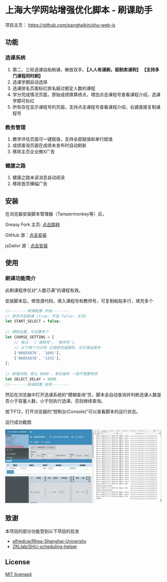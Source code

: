 # 上海大学网站增强优化脚本 - 刷课助手

项目主页： https://github.com/panghaibin/shu-web-js

## 功能
### 选课系统
1. 第二、三轮选课自助刷课，解放双手。**【人人有课刷，抵制卖课狗】 【支持多门课程同时刷】**
2. 选课学期自动选择
3. 选课排名页面标红排名超过额定人数的课程
4. 学分完成情况页面，原始成绩换算绩点，增加点击课程号查看课程介绍，选课学期可标红
5. 所有存在显示课程号的页面，支持点击课程号查看课程介绍，右键直接复制课程号

### 教务管理
1. 教学评估页面可一键赋值，支持全部赋值和单行赋值
2. 成绩查询页面在成绩未发布时自动刷新
3. 移除主页企业微X广告

### 健康之路
1. 健康之路未读消息自动阅读
2. 移除首页横幅广告

## 安装
在浏览器安装脚本管理器（Tampermonkey等）后，

Greasy Fork 主页: [点击跳转](https://greasyfork.org/zh-CN/scripts/434613-%E4%B8%8A%E6%B5%B7%E5%A4%A7%E5%AD%A6%E7%BD%91%E7%AB%99%E5%A2%9E%E5%BC%BA)

GitHub 源：[点击安装](https://github.com/panghaibin/shu-web-js/raw/master/shu-web.user.js)

jsDelivr 源：[点击安装](https://cdn.jsdelivr.net/gh/panghaibin/shu-web-js@master/shu-web.user.js)

## 使用
### 刷课功能简介
此刷课程序仅对“人数已满”的课程有效。

安装脚本后，修改源代码，填入课程号和教师号，可复制粘贴多行，填充多个
```javascript
//--------刷课配置 开始--------
// 是否开启刷课 (true: 开启 false: 关闭)
let START_SELECT = false;

// 课程设置，可设置多个
let COURSE_SETTING = [
    // 格式： ['课程号', '教师号'],
    // 以下两个为示例 记得修改或删除，也可增加更多
    ['0085X078', '1091'],
    ['0085X078', '1331'],
];

// 刷课间隔，默认 8000 ，单位毫秒 一般不需要修改
let SELECT_DELAY = 8000
//--------刷课配置 结束--------
```
然后在浏览器中打开选课系统的“模糊查询”页，脚本会自动查询并判断选课人数是否小于容量人数，小于则执行选课，否则继续查询。

按下F12，打开浏览器的“控制台(Console)”可以查看脚本的运行状态。

运行成功截图

![](https://github.com/panghaibin/shu-web-js/raw/master/img/success.jpg)

## 致谢
本项目的部分功能受到以下项目的启发
- [alfredcai/Rhea-Shanghai-University](https://github.com/alfredcai/Rhea-Shanghai-University/blob/master/scripts/evaluate.js)
- [ZKLlab/SHU-scheduling-helper](https://github.com/ZKLlab/SHU-scheduling-helper/commit/edd939f341dbc6e75200adc2cc403ea815b43907)

## License
[MIT licensed](./LICENSE)
